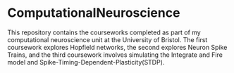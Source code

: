 # ComputationalNeuroscience
This repository contains the courseworks completed as part of my computational neuroscience unit at the University of Bristol. The first coursework explores Hopfield networks, the second explores Neuron Spike Trains, and the third coursework involves simulating the Integrate and Fire model and Spike-Timing-Dependent-Plasticity(STDP).
